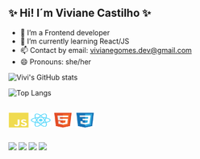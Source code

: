 ## ✨ Hi! I´m Viviane Castilho ✨   



- 🔭 I’m a Frontend developer
- 🌱 I’m currently learning React/JS
- 📫 Contact by email: vivianegomes.dev@gmail.com
- 😄 Pronouns: she/her

![Vivi's GitHub stats](https://github-readme-stats.vercel.app/api?username=vivicastilho&show_icons=true&theme=radical)

![Top Langs](https://github-readme-stats.vercel.app/api/top-langs/?username=vivicastilho&layout=compact&theme=radical)


<div style="display: inline_block"><br>
  <img align="center" alt="Vivi-Js" height="30" width="40" src="https://raw.githubusercontent.com/devicons/devicon/master/icons/javascript/javascript-plain.svg">
  <img align="center" alt="Vivi-React" height="30" width="40" src="https://raw.githubusercontent.com/devicons/devicon/master/icons/react/react-original.svg">
  <img align="center" alt="Vivi-HTML" height="30" width="40" src="https://raw.githubusercontent.com/devicons/devicon/master/icons/html5/html5-original.svg">
  <img align="center" alt="Vivi-CSS" height="30" width="40" src="https://raw.githubusercontent.com/devicons/devicon/master/icons/css3/css3-original.svg">  
 
</div>
  
  ##
 
<div> 
 
  <a href="https://www.instagram.com/vivigcastilho/" target="_blank"><img src="https://img.shields.io/badge/-Instagram-%23E4405F?style=for-the-badge&logo=instagram&logoColor=white" target="_blank"></a> 
 <a href="https://discord.gg/Vivigcastilho#2789" target="_blank"><img src="https://img.shields.io/badge/Discord-7289DA?style=for-the-badge&logo=discord&logoColor=white" target="_blank"></a> 
  <a href = "mailto:vivianegomes.dev@gmail.com"><img src="https://img.shields.io/badge/-Gmail-%23333?style=for-the-badge&logo=gmail&logoColor=white" target="_blank"></a>
  <a href="https://www.linkedin.com/in/viviane-gomes-castilho-93a5a6103/" target="_blank"><img src="https://img.shields.io/badge/-LinkedIn-%230077B5?style=for-the-badge&logo=linkedin&logoColor=white" target="_blank"></a> 
  
</div>


